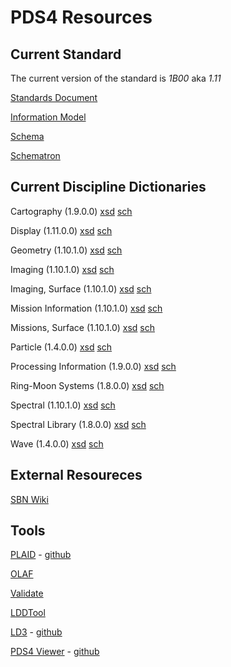 # PDS4 Resources

## Current Standard

The current version of the standard is _1B00_ aka _1.11_

[Standards Document](https://pds.nasa.gov/datastandards/documents/sr/current)

[Information Model](https://pds.nasa.gov/datastandards/documents/im/current)

[Schema](https://pds.nasa.gov/datastandards/schema/released/pds/v1/PDS4_PDS_1B00.xsd)

[Schematron](https://pds.nasa.gov/datastandards/schema/released/pds/v1/PDS4_PDS_1B00.sch)

## Current Discipline Dictionaries

Cartography (1.9.0.0) [xsd](https://pds.nasa.gov/datastandards/schema/released/cart/v1/PDS4_CART_1900.xsd) [sch](https://pds.nasa.gov/datastandards/schema/released/cart/v1/PDS4_CART_1900.sch)

Display (1.11.0.0) [xsd](https://pds.nasa.gov/datastandards/schema/released/disp/v1/PDS4_DISP_1B00.xsd) [sch](https://pds.nasa.gov/datastandards/schema/released/disp/v1/PDS4_DISP_1B00.sch)

Geometry (1.10.1.0) [xsd](https://pds.nasa.gov/datastandards/schema/released/geom/v1/PDS4_GEOM_1A10.xsd) [sch](https://pds.nasa.gov/datastandards/schema/released/geom/v1/PDS4_GEOM_1A10.sch)

Imaging (1.10.1.0) [xsd](https://pds.nasa.gov/datastandards/schema/released/img/v1/PDS4_IMG_1A10.xsd) [sch](https://pds.nasa.gov/datastandards/schema/released/img/v1/PDS4_IMG_1A10.sch)

Imaging, Surface (1.10.1.0) [xsd](https://pds.nasa.gov/datastandards/schema/released/img_surface/v1/PDS4_IMG_SURFACE_1A10.xsd) [sch](https://pds.nasa.gov/datastandards/schema/released/img_surface/v1/PDS4_IMG_SURFACE_1A10.sch)

Mission Information (1.10.1.0) [xsd](https://pds.nasa.gov/datastandards/schema/released/mission/msn/v1/PDS4_MSN_1A10.xsd) [sch](https://pds.nasa.gov/datastandards/schema/released/mission/msn/v1/PDS4_MSN_1A10.sch)

Missions, Surface (1.10.1.0) [xsd](https://pds.nasa.gov/datastandards/schema/released/mission/msn_surface/v1/PDS4_MSN_SURFACE_1A10.xsd) [sch](https://pds.nasa.gov/datastandards/schema/released/mission/msn_surface/v1/PDS4_MSN_SURFACE_1A10.sch)

Particle (1.4.0.0) [xsd](https://pds.nasa.gov/datastandards/schema/released/particle/v1/PDS4_PARTICLE_1100.xsd) [sch](https://pds.nasa.gov/datastandards/schema/released/particle/v1/PDS4_PARTICLE_1100.sch)

Processing Information (1.9.0.0) [xsd](https://pds.nasa.gov/datastandards/schema/released/proc/v1/PDS4_PROC_1900.xsd) [sch](https://pds.nasa.gov/datastandards/schema/released/proc/v1/PDS4_PROC_1900.sch)

Ring-Moon Systems (1.8.0.0) [xsd](https://pds.nasa.gov/datastandards/schema/released/rings/v1/PDS4_RINGS_1800_1500.xsd) [sch](https://pds.nasa.gov/datastandards/schema/released/rings/v1/PDS4_RINGS_1800_1500.sch)

Spectral (1.10.1.0) [xsd](https://pds.nasa.gov/datastandards/schema/released/sp/v1/PDS4_SP_1A10.xsd) [sch](https://pds.nasa.gov/datastandards/schema/released/sp/v1/PDS4_SP_1A10.sch)

Spectral Library (1.8.0.0) [xsd](https://pds.nasa.gov/datastandards/schema/released/speclib/v1/PDS4_SPECLIB_1000.xsd) [sch](https://pds.nasa.gov/datastandards/schema/released/speclib/v1/PDS4_SPECLIB_1000.sch)

Wave (1.4.0.0) [xsd](https://pds.nasa.gov/datastandards/schema/released/wave/v1/PDS4_WAVE_1000.xsd) [sch](https://pds.nasa.gov/datastandards/schema/released/wave/v1/PDS4_WAVE_1000.sch)

## External Resoureces

[SBN Wiki](http://sbndev.astro.umd.edu/wiki/SBN_PDS4_Wiki)

## Tools

[PLAID](https://plaid.jpl.nasa.gov/) - [github](https://github.com/nasa-pds/PLAID)

[OLAF](https://olaf.psi.edu)

[Validate](https://pds.jpl.nasa.gov/tools/about/validate/)

[LDDTool](https://pds.jpl.nasa.gov/tools/about/ldd/)

[LD3](https://ld3.psi.edu) - [github](https://github.com/sbn-psi/ldd-transform)

[PDS4 Viewer](http://sbndev.astro.umd.edu/wiki/PDS4_Viewer) - [github](https://github.com/Small-Bodies-Node/pds4_tools)